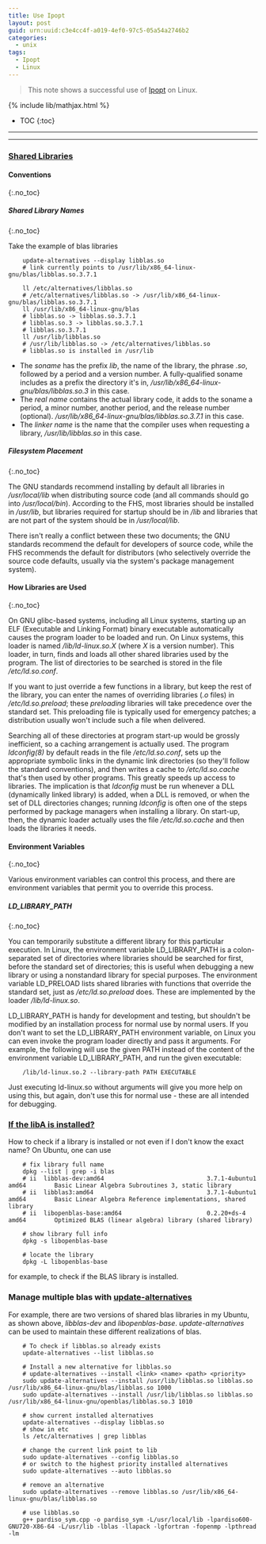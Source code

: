 ```yaml
---
title: Use Ipopt
layout: post
guid: urn:uuid:c3e4cc4f-a019-4ef0-97c5-05a54a2746b2
categories:
  - unix
tags:
  - Ipopt
  - Linux
---
```


> This note shows a successful use of [Ipopt](https://coin-or.github.io/Ipopt/index.html) on Linux.

{% include lib/mathjax.html %}

* TOC
{:toc}


----------------------------------------------
----------------------------------------------


### [Shared Libraries](http://tldp.org/HOWTO/Program-Library-HOWTO/shared-libraries.html)

#### Conventions
{:.no_toc}

##### Shared Library Names
{:.no_toc}

Take the example of blas libraries
```
    update-alternatives --display libblas.so
    # link currently points to /usr/lib/x86_64-linux-gnu/blas/libblas.so.3.7.1

    ll /etc/alternatives/libblas.so
    # /etc/alternatives/libblas.so -> /usr/lib/x86_64-linux-gnu/blas/libblas.so.3.7.1
    ll /usr/lib/x86_64-linux-gnu/blas
    # libblas.so -> libblas.so.3.7.1
    # libblas.so.3 -> libblas.so.3.7.1
    # libblas.so.3.7.1
    ll /usr/lib/libblas.so
    # /usr/lib/libblas.so -> /etc/alternatives/libblas.so 
    # libblas.so is installed in /usr/lib
```

- The *soname* has the prefix _lib_, the name of the library, the phrase _.so_, followed by a period and a version number. A fully-qualified soname includes as a prefix the directory it's in, */usr/lib/x86_64-linux-gnu/blas/libblas.so.3* in this case.
- The *real name* contains the actual library code, it adds to the soname a period, a minor number, another period, and the release number (optional). */usr/lib/x86_64-linux-gnu/blas/libblas.so.3.7.1* in this case.
- The *linker name* is the name that the compiler uses when requesting a library, */usr/lib/libblas.so* in this case.

##### Filesystem Placement
{:.no_toc}

The GNU standards recommend installing by default all libraries in */usr/local/lib* when distributing source code (and all commands should go into */usr/local/bin*).
According to the FHS, most libraries should be installed in */usr/lib*, but libraries required for startup should be in */lib* and libraries that are not part of the system should be in */usr/local/lib*.

There isn't really a conflict between these two documents; the GNU standards recommend the default for developers of source code, while the FHS recommends the default for distributors (who selectively override the source code defaults, usually via the system's package management system).

#### How Libraries are Used
{:.no_toc}

On GNU glibc-based systems, including all Linux systems, starting up an ELF (Executable and Linking Format) binary executable automatically causes the program loader to be loaded and run. 
On Linux systems, this loader is named */lib/ld-linux.so.X* (where *X* is a version number). This loader, in turn, finds and loads all other shared libraries used by the program.
The list of directories to be searched is stored in the file */etc/ld.so.conf*.

If you want to just override a few functions in a library, but keep the rest of the library, you can enter the names of overriding libraries (*.o* files) in */etc/ld.so.preload*; these *preloading* libraries will take precedence over the standard set. 
This preloading file is typically used for emergency patches; a distribution usually won't include such a file when delivered.

Searching all of these directories at program start-up would be grossly inefficient, so a caching arrangement is actually used. The program *ldconfig(8)* by default reads in the file */etc/ld.so.conf*, 
sets up the appropriate symbolic links in the dynamic link directories (so they'll follow the standard conventions), and then writes a cache to */etc/ld.so.cache* that's then used by other programs. 
This greatly speeds up access to libraries. The implication is that *ldconfig* must be run whenever a DLL (dynamically linked library) is added, when a DLL is removed, or when the set of DLL directories changes; 
running *ldconfig* is often one of the steps performed by package managers when installing a library. On start-up, then, the dynamic loader actually uses the file */etc/ld.so.cache* and then loads the libraries it needs.

#### Environment Variables
{:.no_toc}

Various environment variables can control this process, and there are environment variables that permit you to override this process.

##### LD\_LIBRARY\_PATH
{:.no_toc}

You can temporarily substitute a different library for this particular execution. In Linux, the environment variable LD\_LIBRARY\_PATH is a colon-separated set of directories where libraries should be searched for first, 
before the standard set of directories; this is useful when debugging a new library or using a nonstandard library for special purposes. The environment variable LD\_PRELOAD lists shared libraries with functions that override the standard set, 
just as */etc/ld.so.preload* does. These are implemented by the loader */lib/ld-linux.so*.

LD\_LIBRARY\_PATH is handy for development and testing, but shouldn't be modified by an installation process for normal use by normal users. If you don't want to set the LD\_LIBRARY\_PATH environment variable, 
on Linux you can even invoke the program loader directly and pass it arguments. For example, the following will use the given PATH instead of the content of the environment variable LD\_LIBRARY\_PATH, and run the given executable:

```
    /lib/ld-linux.so.2 --library-path PATH EXECUTABLE
```

Just executing ld-linux.so without arguments will give you more help on using this, but again, don't use this for normal use - these are all intended for debugging.


### [If the libA is installed?](https://www.ostechnix.com/how-to-find-if-a-package-is-installed-or-not-in-linux-and-unix/)

How to check if a library is installed or not even if I don't know the exact name? On Ubuntu, one can use 
```
    # fix library full name
    dpkg --list | grep -i blas
    # ii  libblas-dev:amd64                             3.7.1-4ubuntu1                                  amd64        Basic Linear Algebra Subroutines 3, static library
    # ii  libblas3:amd64                                3.7.1-4ubuntu1                                  amd64        Basic Linear Algebra Reference implementations, shared library
    # ii  libopenblas-base:amd64                        0.2.20+ds-4                                     amd64        Optimized BLAS (linear algebra) library (shared library)

    # show library full info
    dpkg -s libopenblas-base

    # locate the library
    dpkg -L libopenblas-base
```
for example, to check if the BLAS library is installed.

### Manage multiple blas with [update-alternatives](https://damien.clauzel.eu/post/2005/02/12/Tutoriel-pour-update-alternatives)

For example, there are two versions of shared blas libraries in my Ubuntu, as shown above, *libblas-dev* and *libopenblas-base*.
*update-alternatives* can be used to maintain these different realizations of blas.

```
    # To check if libblas.so already exists
    update-alternatives --list libblas.so

    # Install a new alternative for libblas.so
    # update-alternatives --install <link> <name> <path> <priority>
    sudo update-alternatives --install /usr/lib/libblas.so libblas.so /usr/lib/x86_64-linux-gnu/blas/libblas.so 1000
    sudo update-alternatives --install /usr/lib/libblas.so libblas.so /usr/lib/x86_64-linux-gnu/openblas/libblas.so.3 1010

    # show current installed alternatives
    update-alternatives --display libblas.so
    # show in etc
    ls /etc/alternatives | grep libblas

    # change the current link point to lib
    sudo update-alternatives --config libblas.so
    # or switch to the highest priority installed alternatives
    sudo update-alternatives --auto libblas.so

    # remove an alternative 
    sudo update-alternatives --remove libblas.so /usr/lib/x86_64-linux-gnu/blas/libblas.so

    # use libblas.so
    g++ pardiso_sym.cpp -o pardiso_sym -L/usr/local/lib -lpardiso600-GNU720-X86-64 -L/usr/lib -lblas -llapack -lgfortran -fopenmp -lpthread -lm
```
